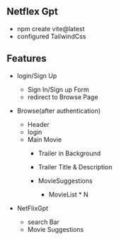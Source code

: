 ## Netflex Gpt

- npm create vite@latest
- configured TailwindCss

## Features
- login/Sign Up
    - Sign In/Sign up Form
    - redirect to Browse Page
- Browse(after authentication)
    - Header
    - login
    - Main Movie
        - Trailer in Background 
        - Trailer Title & Description

        - MovieSuggestions
            - MovieList * N 

- NetFlixGpt
    - search Bar
    - Movie Suggestions
